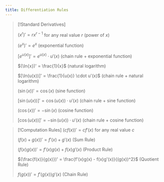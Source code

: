 ```yaml
---
title: Differentiation Rules
---
```


>[!Standard Derivatives]
>
>$(x^r)' = rx^{r-1}$ for any real value $r$ (power of $x$)
>
>$(e^x)' = e^x$ (exponential function)
>
>$[e^{u(x)}]' = e^{u(x)} \cdot u'(x)$ (chain rule + exponential function)
>
>$(\ln{x})' = \frac{1}{x}$ (natural logarithm)
>
>$[\ln(u(x))]' = \frac{1}{u(x)} \cdot u'(x)$ (chain rule + natural logarithm)
>
>$(\sin(x))' = \cos(x)$ (sine function)
>
>$[\sin(u(x))]' = \cos(u(x)) \cdot u'(x)$ (chain rule + sine function)
>
>$(\cos(x))' = -\sin(x)$ (cosine function)
>
>$[\cos(u(x))]' = -\sin(u(x)) \cdot u'(x)$ (chain rule + cosine function)

>[!Computation Rules]
>$(cf(x))' = cf'(x)$ for any real value $c$
>
>$(f(x)+g(x))'=f'(x) + g'(x)$ (Sum Rule)
>
>$(f(x)g(x))' = f'(x)g(x) + f(x)g'(x)$ (Product Rule)
>
>$(\frac{f(x)}{g(x)})' = \frac{f'(x)g(x) - f(x)g'(x)}{(g(x))^2}$ (Quotient Rule)
>
>$f(g(x))' = f'(g(x))g'(x)$ (Chain Rule)




